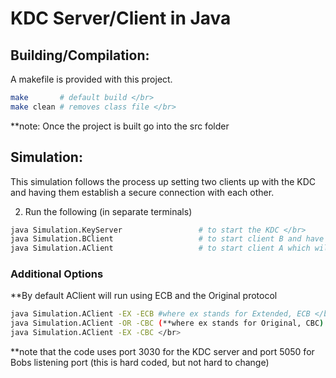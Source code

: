# KDC Server/Client in Java #

## Building/Compilation: ##

A makefile is provided with this project. 

```bash 
make       # default build </br>
make clean # removes class file </br>
```
**note: Once the project is built go into the src folder

## Simulation: ##

This simulation follows the process up setting two clients up with the KDC and having them establish a secure connection with each other. </br>

2. Run the following (in separate terminals)

```bash
java Simulation.KeyServer                 # to start the KDC </br>
java Simulation.BClient                   # to start client B and have him authenticate with the KDC </br>
java Simulation.AClient                   # to start client A which will authenticate w/ the keyserver and then start the protocol </br>
```

### Additional Options ###

**By default AClient will run using ECB and the Original protocol
```bash
java Simulation.AClient -EX -ECB #where ex stands for Extended, ECB </br>
java Simulation.AClient -OR -CBC (**where ex stands for Original, CBC) </br>
java Simulation.AClient -EX -CBC </br>
```

**note that the code uses port 3030 for the KDC server and port 5050 for Bobs listening port (this is hard coded, but not hard to change)

